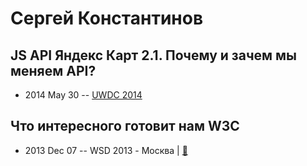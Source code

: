 # Сергей Константинов

## JS API Яндекс Карт 2.1. Почему и зачем мы меняем API?
- 2014 May 30 -- [UWDC 2014](https://www.youtube.com/watch?v=aS1dfT-WoFU)    
## Что интересного готовит нам W3C
- 2013 Dec 07 -- WSD 2013 - Москва  | [:notebook:](https://wsd.events/2013/12/07/pres/whats-new-w3c.pdf)  
